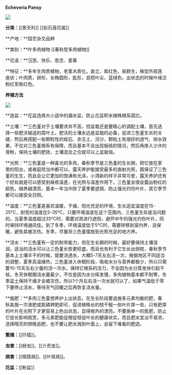 **Echeveria Pansy**

![](https://pic2.zhimg.com/v2-1227513dbdb0d87e9394170394508e59_r.jpg)

**分类：**[[景天科]] [[拟石莲花属]]

**产地：**园艺杂交品种

**类别：**叶多肉植物 [[春秋型多肉植物]]

**花语：**沉思、快乐、思念、爱慕

**特征：**多年生肉质植物，老茎木质化，直立，紫红色，易群生，株型外观莲座状；叶肉质，卵形、长椭圆形，匙形，具短叶尖，蓝绿色，出状态的时候叶缘泛粉红至紫红色。

**养殖方法**

![](https://pic2.zhimg.com/v2-ff6004e3a3f760a82e09d429b08f2fa1_r.jpg)

**选盆：**花盆选择大小适中的漏水盆，防止花盆积水植株根系腐烂。

**土壤：**三色堇对于土壤要求并不高，但盆栽还是要精心的调配土壤，首先选择一些肥沃输送的腐叶土，肥沃的土壤永远是盆栽的必备，促进三色堇生长的关键，然后再搭配一些颗粒性的蛭石、赤玉土、河沙，颗粒土有很好的透气、排水效果，不仅对三色堇根系有保障，而且基本不会出现板结的情况，然后再掺入少许的骨粉，保持土壤的肥效，土壤混合之合就可以上盆栽培。

**光照：**三色堇是一种喜光的多肉，春秋季节是三色堇的生长期，把它放在家里的阳台，或者庭院当中都可以，露天养护能接受最多的直射光照，既保证了三色堇的生生，而且会让它更加的饱满有光泽，小清新的样子非常可爱，露天养护还有个好处就是可以感受到昼夜温差，在光照与温差作用下，三色堇会很会露出粉红的颜色，越养越漂亮，基本一年当中除了夏季要遮荫，防止强光灼伤叶片，其它季节都可以接受全日照。

**温度：**三色堇是喜欢温暖，干燥，阳光充足的环境，生长适宜温度在15-25℃，耐受的温度在5-35℃，只要环境温度在这个范围内，三色堇生存是没问题的。当夏季温度超过35℃时，需要对其进行遮阳，避开中午的强光灼伤叶片，同时保持环境通风佳。到了冬季，环境温度低于5℃时，需要转移到室内养，且保暖，避免其被冻伤。冬季，尽量将三色堇摆放到光照充足的地方养。

**浇水：**三色堇有一定的耐旱能力，但在生长期的时候，最好要保持土壤湿润，适当的浇水可以让三色堇长势更旺盛，而且也有利于它生长出侧枝，春秋季节基本上土壤半干的时候，就要浇透水，大概5-7天左右浇一次，根据地区不同适当的调整，夏季高温燥热，三色堇进入休眠阶段，吸收水分与营养都极少，所以只需要10-15天左右少量的浇一次水，保持它根系的活力，不会因为水分蒸发快引起干枯，冬天休眠期浇水量最少，不仅是因为水分挥发慢，多肉植物基本都不耐寒，冬季盆土保持干燥才会被冻伤，所以1个月左右浇一次水就可以了，如果气温低于零下要停止浇水，等待天气回暖之后再恢复浇水量。

**施肥：**多肉三色堇想养护上出状态，在生长阶段要追施多元素均衡的肥，春秋各施一次液肥或氮磷钾肥即可，促进植株长的枝干粗一些叶片厚一些，只有肥厚的叶片在光照下才更容易上色出状态，显得格外的漂亮。不要施单一的氮肥，防止它徒长影响观赏，多元素肥能促根促枝促叶长的健康状实，而且肥水宜淡不易浓，选择晴天的傍晚追肥，也不要让肥水溅到叶面上，会留下难看的肥迹。

**繁殖：**[[扦插]]。

**虫害：**[[蚜虫]]、[[介壳虫]]。

**病害：**[[根腐病]]、[[叶斑病]]。

**花盆：**[[粉盆]]